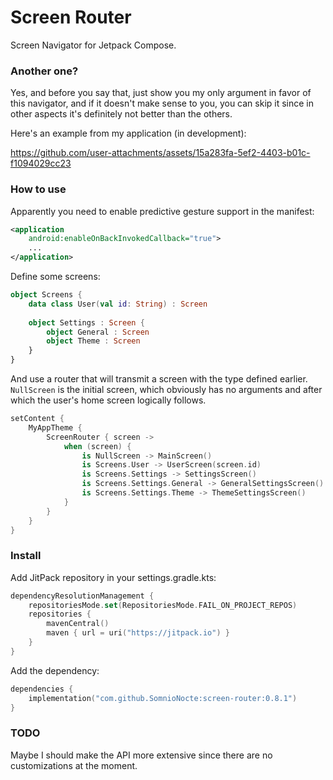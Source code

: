 # Screen Router

Screen Navigator for Jetpack Compose.

### Another one?

Yes, and before you say that, just show you my only argument in favor of this navigator, and if it doesn't make sense to you, you can skip it since in other aspects it's definitely not better than the others.

Here's an example from my application (in development): 

https://github.com/user-attachments/assets/15a283fa-5ef2-4403-b01c-f1094029cc23

### How to use

Apparently you need to enable predictive gesture support in the manifest:

```xml
<application
    android:enableOnBackInvokedCallback="true">
    ...
</application>
```

Define some screens:

```kotlin
object Screens {
    data class User(val id: String) : Screen
    
    object Settings : Screen {
        object General : Screen
        object Theme : Screen
    }
}
```

And use a router that will transmit a screen with the type defined earlier.
`NullScreen` is the initial screen, which obviously has no arguments and after which the user's home screen logically follows.

```kotlin
setContent {
    MyAppTheme {
        ScreenRouter { screen ->
            when (screen) {
                is NullScreen -> MainScreen()
                is Screens.User -> UserScreen(screen.id)
                is Screens.Settings -> SettingsScreen()
                is Screens.Settings.General -> GeneralSettingsScreen()
                is Screens.Settings.Theme -> ThemeSettingsScreen()
            }
        }
    }
}
```

### Install

Add JitPack repository in your settings.gradle.kts:

```kotlin
dependencyResolutionManagement {
    repositoriesMode.set(RepositoriesMode.FAIL_ON_PROJECT_REPOS)
    repositories {
        mavenCentral()
        maven { url = uri("https://jitpack.io") }
    }
}
```

Add the dependency:

```kotlin
dependencies {
    implementation("com.github.SomnioNocte:screen-router:0.8.1")
}
```

### TODO

Maybe I should make the API more extensive since there are no customizations at the moment.